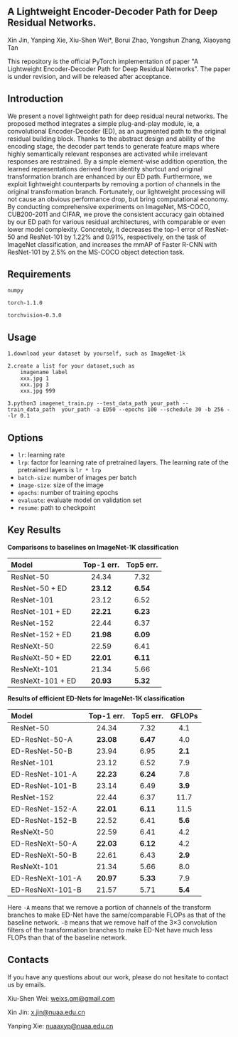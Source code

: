 ## A Lightweight Encoder-Decoder Path for Deep Residual Networks.
Xin Jin, Yanping Xie, Xiu-Shen Wei*, Borui Zhao, Yongshun Zhang, Xiaoyang Tan

This repository is the official PyTorch implementation of paper "A Lightweight Encoder-Decoder Path for Deep Residual Networks". The paper is under revision, and will be released after acceptance.

## Introduction
We present a novel lightweight path for deep residual neural networks. The proposed method integrates a simple plug-and-play module, ie, a convolutional Encoder-Decoder (ED), as an augmented path to the original residual building block. Thanks to the abstract design and ability of the encoding stage, the decoder part tends to generate feature maps where highly semantically relevant responses are activated while irrelevant responses are restrained. By a simple element-wise addition operation, the learned representations derived from identity shortcut and original transformation branch are enhanced by our ED path. Furthermore, we exploit lightweight counterparts by removing a portion of channels in the original transformation branch. Fortunately, our lightweight processing will not cause an obvious performance drop, but bring computational economy. By conducting comprehensive experiments on ImageNet, MS-COCO, CUB200-2011 and CIFAR, we prove the consistent accuracy gain obtained by our ED path for various residual architectures, with comparable or even lower model complexity. Concretely, it decreases the top-1 error of ResNet-50 and ResNet-101 by 1.22\% and 0.91\%, respectively, on the task of ImageNet classification, and increases the mmAP of Faster R-CNN with ResNet-101 by 2.5\% on the MS-COCO object detection task.

## Requirements

    numpy
    
    torch-1.1.0
    
    torchvision-0.3.0
    

## Usage
    
    1.download your dataset by yourself, such as ImageNet-1k
    
    2.create a list for your dataset,such as 
        imagename label
        xxx.jpg 1
        xxx.jpg 3
        xxx.jpg 999
    
    3.python3 imagenet_train.py --test_data_path your_path --train_data_path  your_path -a ED50 --epochs 100 --schedule 30 -b 256 --lr 0.1

## Options
- `lr`: learning rate
- `lrp`: factor for learning rate of pretrained layers. The learning rate of the pretrained layers is `lr * lrp`
- `batch-size`: number of images per batch
- `image-size`: size of the image
- `epochs`: number of training epochs
- `evaluate`: evaluate model on validation set
- `resume`: path to checkpoint

## Key Results
**Comparisons to baselines on ImageNet-1K classification**

Model | Top-1 err. | Top5 err.
:- | :-: | :-: 
ResNet-50 | 24.34 | 7.32| 
ResNet-50 + ED | **23.12**| **6.54**|
ResNet-101 | 23.12 | 6.52 |
ResNet-101 + ED | **22.21** | **6.23**|
ResNet-152 | 22.44 | 6.37|
ResNet-152 + ED | **21.98** | **6.09**|
ResNeXt-50 | 22.59 | 6.41 |
ResNeXt-50 + ED | **22.01** | **6.11**|
ResNeXt-101 | 21.34 | 5.66|
ResNeXt-101 + ED| **20.93**| **5.32**|

**Results of efficient ED-Nets for ImageNet-1K classification**

Model | Top-1 err. | Top5 err. | GFLOPs
:- | :-: | :-: | :-: 
ResNet-50 | 24.34 | 7.32| 4.1 |
ED-ResNet-50-A | **23.08**| **6.47**| 4.0 |
ED-ResNet-50-B | 23.94| 6.95| **2.1**|
ResNet-101 | 23.12 | 6.52 | 7.9 |
ED-ResNet-101-A | **22.23**| **6.24**| 7.8 |
ED-ResNet-101-B | 23.14| 6.49| **3.9**|
ResNet-152 | 22.44 | 6.37| 11.7 |
ED-ResNet-152-A | **22.01**| **6.11**| 11.5|
ED-ResNet-152-B | 22.52| 6.41| **5.6**|
ResNeXt-50 | 22.59 | 6.41 | 4.2 |
ED-ResNeXt-50-A | **22.03**| **6.12**| 4.2 |
ED-ResNeXt-50-B | 22.61| 6.43| **2.9**|
ResNeXt-101 | 21.34 | 5.66| 8.0 |
ED-ResNeXt-101-A | **20.97**| **5.33**| 7.9 |
ED-ResNeXt-101-B | 21.57| 5.71| **5.4**|

Here `-A` means that we remove a portion of channels of the transform branches to make ED-Net have the same/comparable FLOPs as that of the baseline network. `-B` means that we remove half of the 3×3 convolution filters of the transformation branches to make ED-Net have much less FLOPs than that of the baseline network.

## Contacts
If you have any questions about our work, please do not hesitate to contact us by emails.

Xiu-Shen Wei: weixs.gm@gmail.com

Xin Jin: x.jin@nuaa.edu.cn

Yanping Xie: nuaaxyp@nuaa.edu.cn
